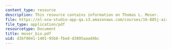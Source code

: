 ```yaml
---
content_type: resource
description: This resource contains information on Thomas L. Moser.
file: https://ol-ocw-studio-app-qa.s3.amazonaws.com/courses/16-885j-aircraft-systems-engineering-fall-2005/d3bf0041140195b8fbedd3895aaad4bc_moser_bio.pdf
file_type: application/pdf
resourcetype: Document
title: moser_bio.pdf
uid: d3bf0041-1401-95b8-fbed-d3895aaad4bc
---
```

